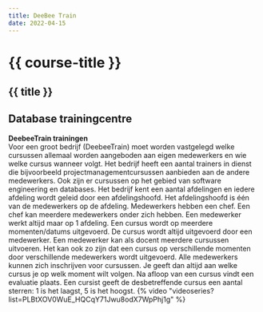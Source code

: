 ```yaml
---
title: DeeBee Train
date: 2022-04-15
---
```


# {{ course-title }}

## {{ title }}

## Database trainingcentre
**DeebeeTrain trainingen**  
Voor een groot bedrijf (DeebeeTrain) moet worden vastgelegd welke cursussen allemaal worden aangeboden aan eigen medewerkers en wie welke cursus wanneer volgt. Het bedrijf heeft een aantal trainers in dienst die bijvoorbeeld projectmanagementcursussen aanbieden aan de andere medewerkers. Ook zijn er cursussen op het gebied van software engineering en databases.
Het bedrijf kent een aantal afdelingen en iedere afdeling wordt geleid door een afdelingshoofd. Het afdelingshoofd is één van de medewerkers op de afdeling. Medewerkers hebben een chef. Een chef kan meerdere medewerkers onder zich hebben. Een medewerker werkt altijd maar op 1 afdeling.
Een cursus wordt op meerdere momenten/datums uitgevoerd. De cursus wordt altijd uitgevoerd door een medewerker. Een medewerker kan als docent meerdere cursussen uitvoeren. Het kan ook zo zijn dat een cursus op verschillende momenten door verschillende medewerkers wordt uitgevoerd.
Alle medewerkers kunnen zich inschrijven voor cursussen. Je geeft dan altijd aan welke cursus je op welk moment wilt volgen. Na afloop van een cursus vindt een evaluatie plaats. Een cursist geeft de desbetreffende cursus een aantal sterren: 1 is het laagst, 5 is het hoogst.
{% video "videoseries?list=PLBtXOV0WuE_HQCqY71Jwu8odX7WpPhj1g" %}
